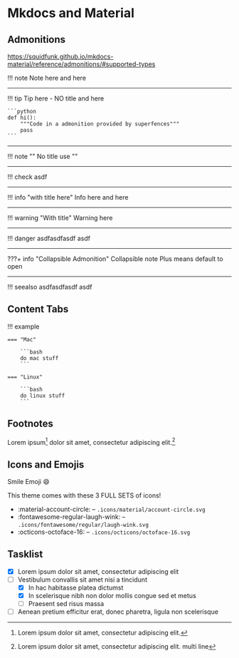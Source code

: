 # Mkdocs and Material



## Admonitions

https://squidfunk.github.io/mkdocs-material/reference/admonitions/#supported-types

!!! note
    Note here
    and here

---

!!! tip
    Tip here - NO title
    and here

    ```python
    def hi():
        """Code in a admonition provided by superfences"""
        pass
    ```

---

!!! note ""
    No title use ""

---

!!! check
    asdf

---

!!! info "with title here"
    Info here
    and here

---

!!! warning "With title"
    Warning here

---

!!! danger
    asdfasdfasdf
    asdf

---

???+ info "Collapsible Admonition"
    Collapsible note
    Plus means default to open

---

!!! seealso
    asdfasdfasdf
    asdf


## Content Tabs

!!! example

    === "Mac"

        ```bash
        do mac stuff
        ```

    === "Linux"

        ```bash
        do linux stuff
        ```


## Footnotes

Lorem ipsum[^1] dolor sit amet, consectetur adipiscing elit.[^2]



[^1]: Lorem ipsum dolor sit amet, consectetur adipiscing elit.
[^2]:
    Lorem ipsum dolor sit amet, consectetur adipiscing elit.
    multi line


## Icons and Emojis

Smile Emoji :smile:

This theme comes with these 3 FULL SETS of icons!

* :material-account-circle: – `.icons/material/account-circle.svg`
* :fontawesome-regular-laugh-wink: – `.icons/fontawesome/regular/laugh-wink.svg`
* :octicons-octoface-16: – `.icons/octicons/octoface-16.svg`


## Tasklist


* [x] Lorem ipsum dolor sit amet, consectetur adipiscing elit
* [ ] Vestibulum convallis sit amet nisi a tincidunt
    * [x] In hac habitasse platea dictumst
    * [x] In scelerisque nibh non dolor mollis congue sed et metus
    * [ ] Praesent sed risus massa
* [ ] Aenean pretium efficitur erat, donec pharetra, ligula non scelerisque
